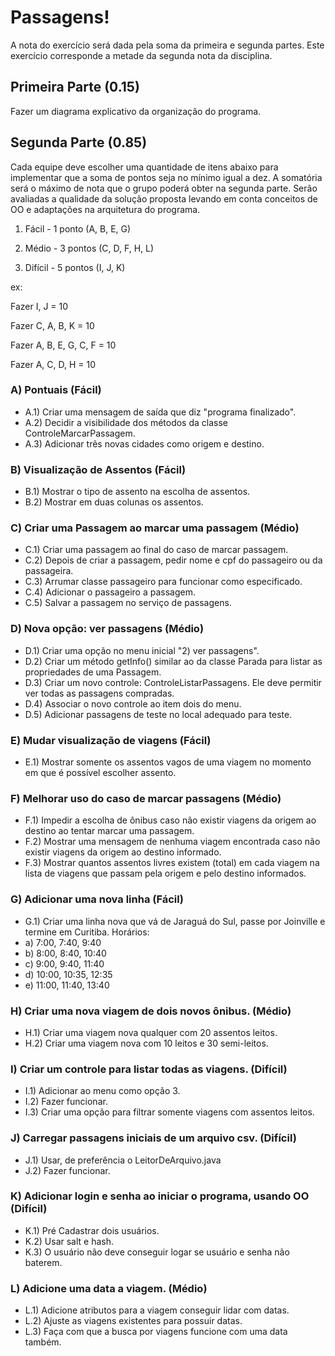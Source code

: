 # Passagens!
A nota do exercício será dada pela soma da primeira e segunda partes. Este exercício corresponde a metade da segunda nota da disciplina.

## Primeira Parte (0.15)
Fazer um diagrama explicativo da organização do programa.

## Segunda Parte (0.85)
Cada equipe deve escolher uma quantidade de itens abaixo para implementar que a soma de pontos seja no mínimo igual a dez. A somatória será o máximo de nota que o grupo poderá obter na segunda parte. Serão avaliadas a qualidade da solução proposta levando em conta conceitos de OO e adaptações na arquitetura do programa.

1) Fácil - 1 ponto (A, B, E, G)

2) Médio - 3 pontos (C, D, F, H, L)

3) Difícil - 5 pontos (I, J, K)

ex:

Fazer I, J = 10

Fazer C, A, B, K = 10

Fazer A, B, E, G, C, F = 10

Fazer A, C, D, H = 10

### A) Pontuais (Fácil)
- A.1) Criar uma mensagem de saída que diz "programa finalizado".
- A.2) Decidir a visibilidade dos métodos da classe ControleMarcarPassagem.
- A.3) Adicionar três novas cidades como origem e destino.

### B) Visualização de Assentos (Fácil)
- B.1) Mostrar o tipo de assento na escolha de assentos.
- B.2) Mostrar em duas colunas os assentos.

### C) Criar uma Passagem ao marcar uma passagem (Médio)
- C.1) Criar uma passagem ao final do caso de marcar passagem.
- C.2) Depois de criar a passagem, pedir nome e cpf do passageiro ou da passageira.
- C.3) Arrumar classe passageiro para funcionar como especificado.
- C.4) Adicionar o passageiro a passagem.
- C.5) Salvar a passagem no serviço de passagens.

### D) Nova opção: ver passagens (Médio)
- D.1) Criar uma opção no menu inicial "2) ver passagens".
- D.2) Criar um método getInfo() similar ao da classe Parada para listar as propriedades de uma Passagem.
- D.3) Criar um novo controle: ControleListarPassagens. Ele deve permitir ver todas as passagens compradas.
- D.4) Associar o novo controle ao item dois do menu.
- D.5) Adicionar passagens de teste no local adequado para teste.

### E) Mudar visualização de viagens (Fácil)
- E.1) Mostrar somente os assentos vagos de uma viagem no momento em que é possível escolher assento.

### F) Melhorar uso do caso de marcar passagens (Médio)
- F.1) Impedir a escolha de ônibus caso não existir viagens da origem ao destino ao tentar marcar uma passagem.
- F.2) Mostrar uma mensagem de nenhuma viagem encontrada caso não existir viagens da origem ao destino informado.
- F.3) Mostrar quantos assentos livres existem (total) em cada viagem na lista de viagens que passam pela origem e pelo destino informados.

### G) Adicionar uma nova linha (Fácil)
- G.1) Criar uma linha nova que vá de Jaraguá do Sul, passe por Joinville e termine em Curitiba. Horários:
- a) 7:00, 7:40, 9:40
- b) 8:00, 8:40, 10:40
- c) 9:00, 9:40, 11:40
- d) 10:00, 10:35, 12:35
- e) 11:00, 11:40, 13:40

### H) Criar uma nova viagem de dois novos ônibus. (Médio)
- H.1) Criar uma viagem nova qualquer com 20 assentos leitos.
- H.2) Criar uma viagem nova com 10 leitos e 30 semi-leitos.

### I) Criar um controle para listar todas as viagens. (Difícil)
- I.1) Adicionar ao menu como opção 3.
- I.2) Fazer funcionar.
- I.3) Criar uma opção para filtrar somente viagens com assentos leitos.

### J) Carregar passagens iniciais de um arquivo csv. (Difícil)
- J.1) Usar, de preferência o LeitorDeArquivo.java
- J.2) Fazer funcionar.

### K) Adicionar login e senha ao iniciar o programa, usando OO (Difícil)
- K.1) Pré Cadastrar dois usuários.
- K.2) Usar salt e hash.
- K.3) O usuário não deve conseguir logar se usuário e senha não baterem.

### L) Adicione uma data a viagem. (Médio)
- L.1) Adicione atributos para a viagem conseguir lidar com datas.
- L.2) Ajuste as viagens existentes para possuir datas.
- L.3) Faça com que a busca por viagens funcione com uma data também.

